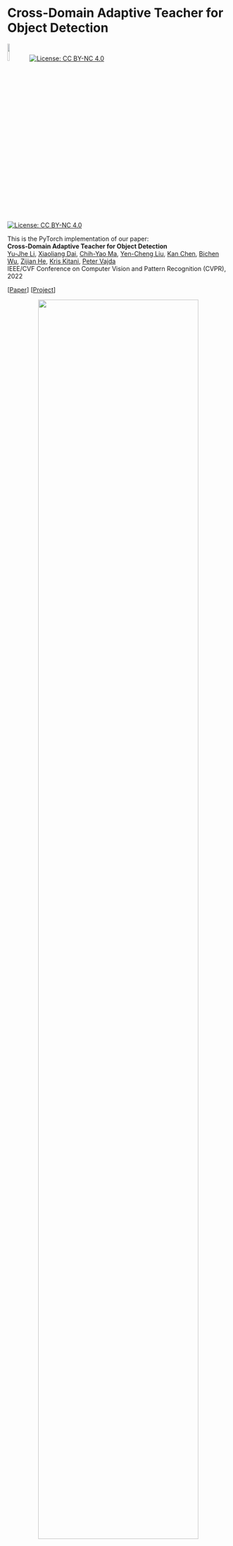 # Cross-Domain Adaptive Teacher for Object Detection

<img src="pytorch-logo-dark.png" width="10%">[![License: CC BY-NC 4.0](https://img.shields.io/badge/License-CC%20BY--NC%204.0-lightgrey.svg)](https://creativecommons.org/licenses/by-nc/4.0/) 

[![License: CC BY-NC 4.0](https://licensebuttons.net/l/by-nc/4.0/80x15.png)](https://creativecommons.org/licenses/by-nc/4.0/)

This is the PyTorch implementation of our paper: <br>
**Cross-Domain Adaptive Teacher for Object Detection**<br>
 [Yu-Jhe Li](https://yujheli.github.io/), [Xiaoliang Dai](https://sites.google.com/view/xiaoliangdai), [Chih-Yao Ma](https://chihyaoma.github.io/), [Yen-Cheng Liu](https://ycliu93.github.io/), [Kan Chen](https://kanchen.info/), [Bichen Wu](https://scholar.google.com/citations?user=K3QJPdMAAAAJ&hl=en), [Zijian He](https://research.fb.com/people/he-zijian/), [Kris Kitani](http://www.cs.cmu.edu/~kkitani/), [Peter Vajda](https://sites.google.com/site/vajdap)<br>
IEEE/CVF Conference on Computer Vision and Pattern Recognition (CVPR), 2022 <br>

[[Paper](https://yujheli.github.io/projects/CVPR2022_assest/paper_adaptive_teacher_cvpr22.pdf)] [[Project](https://yujheli.github.io/projects/adaptiveteacher.html)]

<p align="center">
<img src="model.png" width="85%">
</p>

# Installation

## Prerequisites

- Python ≥ 3.6
- PyTorch ≥ 1.5 and torchvision that matches the PyTorch installation.
- Detectron2 == 0.3 (The version I used to run my code)

## Our tested environment

- 8 V100

## Install python env

To install required dependencies on the virtual environment of the python (e.g., virtualenv for python3), please run the following command at the root of this code:
```
$ python3 -m venv /path/to/new/virtual/environment/.
$ source /path/to/new/virtual/environment/bin/activate
```
For example:
```
$ mkdir python_env
$ python3 -m venv python_env/
$ source python_env/bin/activate
```
 

## Build Detectron2 from Source

Follow the [INSTALL.md](https://github.com/facebookresearch/detectron2/blob/master/INSTALL.md) to install Detectron2.

## Dataset download

1. Download the datasets


2. Organize the dataset as the Cityscapes and PASCAL VOC format following:

```shell
adaptive_teacher/
└── datasets/
    └── cityscapes/
        ├── gtFine/
            ├── train/
            └── test/
            └── val/
        ├── leftImg8bit/
            ├── train/
            └── test/
            └── val/
   └── cityscapes_foggy/
        ├── gtFine/
            ├── train/
            └── test/
            └── val/
        ├── leftImg8bit/
            ├── train/
            └── test/
            └── val/
   └── VOC2012/
        ├── Annotations/
        ├── ImageSets/
        └── JPEGImages/
   └── clipark/
        ├── Annotations/
        ├── ImageSets/
        └── JPEGImages/
   └── watercolor/
        ├── Annotations/
        ├── ImageSets/
        └── JPEGImages/
    
```

# Training

- Train the Adaptive Teacher under PASCAL VOC (source) and Clipart1k (target)

```shell
python train_net.py \
      --num-gpus 8 \
      --config configs/faster_rcnn_R101_cross_clipart.yaml\
      OUTPUT_DIR output/exp_clipart
```

- Train the Adaptive Teacher under cityscapes (source) and foggy cityscapes (target)

```shell
python train_net.py\
      --num-gpus 8\
      --config configs/faster_rcnn_VGG_cross_city.yaml\
      OUTPUT_DIR output/exp_city
```

## Resume the training

```shell
python train_net.py \
      --resume \
      --num-gpus 8 \
      --config configs/faster_rcnn_R101_cross_clipart.yaml MODEL.WEIGHTS <your weight>.pth
```

## Evaluation

```shell
python train_net.py \
      --eval-only \
      --num-gpus 8 \
      --config configs/faster_rcnn_R101_cross_clipart.yaml \
      MODEL.WEIGHTS <your weight>.pth
```

## Results and Model Weights

If you are urgent with the pre-trained weights, please download our interal prod_weights here at the [Link](https://drive.google.com/drive/folders/17p8oYjhmoA77_hyVZq4WLJezsUiSZhdi?usp=sharing). Please note that the key name in the pre-trained model is slightly different and you will need to align manually. Otherwise, please wait and we will try to release the local weights in the future.
### Real to Artistic Adaptation:
|  Backbone  | Source set (labeled) |  Target set (unlabeled)  |       Batch size        | AP@.5   |    Model Weights      | Comment |
| :-----: | :---------------: | :----------------: | :---------------------: | :-----: | :----------: |:-----: | 
| R101 |    VOC12    |      Clipark1k      | 16 labeled + 16 unlabeled | 40.6  | link (coming soon)| Ours w/o discriminator|
| R101 |    VOC12    |      Clipark1k      | 4 labeled + 4 unlabeled | 45.6  | [link](https://drive.google.com/drive/folders/1_DGtUgFvMcU8svOlwRfRqB2G7eckTifN?usp=sharing)| lr=0.01, dis_w=0.1, default |
| R101 |    VOC12    |      Clipark1k      | 16 labeled + 16 unlabeled | 49.3  | link (coming soon)| Ours in the paper|
| R101+FPN |    VOC12    | Clipark1k | 16 labeled + 16 unlabeled | 51.2  |link (coming soon) | For future work|

### Weather Adaptation:
|  Backbone  | Source set (labeled) |  Target set (unlabeled)  |       Batch size        | AP@.5   |    Model Weights      | Comment|
| :-----: | :---------------: | :----------------: | :---------------------: | :-----: | :--------------------------------------------------: |:-----: | 
| VGG16|    Cityscapes    |      Foggy Cityscapes      | 16 labeled + 16 unlabeled | 48.7  | link (coming soon)|Ours w/o discriminator|
| VGG16|    Cityscapes    |      Foggy Cityscapes      | 16 labeled + 16 unlabeled | 50.9  | link (coming soon)|Ours in the paper|
| VGG16+FPN |    Cityscapes    |  Foggy Cityscapes | 16 labeled + 16 unlabeled | 57.4  |link (coming soon) |For future work|

## Citation

If you use Adaptive Teacher in your research or wish to refer to the results published in the paper, please use the following BibTeX entry.

```BibTeX
@inproceedings{li2022cross,
    title={Cross-Domain Adaptive Teacher for Object Detection},
    author={Li, Yu-Jhe and Dai, Xiaoliang and Ma, Chih-Yao and Liu, Yen-Cheng and Chen, Kan and Wu, Bichen and He, Zijian and Kitani, Kris and Vajda, Peter},
    booktitle={IEEE Conference on Computer Vision and Pattern Recognition (CVPR)},
    year={2022}
} 
```

Also, if you use Detectron2 in your research, please use the following BibTeX entry.

```BibTeX
@misc{wu2019detectron2,
  author =       {Yuxin Wu and Alexander Kirillov and Francisco Massa and
                  Wan-Yen Lo and Ross Girshick},
  title =        {Detectron2},
  howpublished = {\url{https://github.com/facebookresearch/detectron2}},
  year =         {2019}
}
```

## License

This project is licensed under CC-BY-NC 4.0 License, as found in the LICENSE file.
